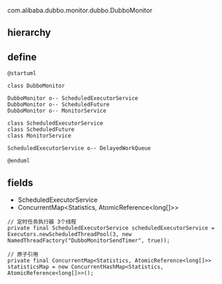 com.alibaba.dubbo.monitor.dubbo.DubboMonitor

## hierarchy
## define
```plantuml
@startuml

class DubboMonitor

DubboMonitor o-- ScheduledExecutorService
DubboMonitor o-- ScheduledFuture
DubboMonitor o-- MonitorService

class ScheduledExecutorService
class ScheduledFuture
class MonitorService

ScheduledExecutorService o-- DelayedWorkQueue

@enduml
```

## fields
* ScheduledExecutorService
* ConcurrentMap<Statistics, AtomicReference<long[]>>

```
// 定时任务执行器 3个线程
private final ScheduledExecutorService scheduledExecutorService = Executors.newScheduledThreadPool(3, new NamedThreadFactory("DubboMonitorSendTimer", true));
    
// 原子引用
private final ConcurrentMap<Statistics, AtomicReference<long[]>> statisticsMap = new ConcurrentHashMap<Statistics, AtomicReference<long[]>>();
```